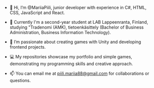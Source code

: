- 👋 Hi, I’m @MariiaPiili, junior developer with experience in C#, HTML, CSS, JavaScript and React. 
- 🌱 Currently I'm a second-year student at LAB Lappeenranta, Finland, studying "Tradenomi (AMK), tietoenkäsittely (Bachelor of Business Administration, Business Information Technology).
- 👀 I’m passionate about creating games with Unity and developing frontend projects. 
- 💻 My repositories showcase my portfolio and simple games, demonstrating my programming skills and creative approach.

- 📫 You can email me at piili.mariia88@gmail.com for collaborations or questions.

<!---
MariiaPiili/MariiaPiili is a ✨ special ✨ repository because its `README.md` (this file) appears on your GitHub profile.
You can click the Preview link to take a look at your changes.
--->
